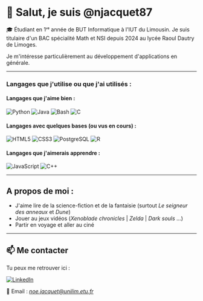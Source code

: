# 👋 Salut, je suis @njacquet87


🎓 Étudiant en 1ʳᵉ année de BUT Informatique à l'IUT du Limousin.
Je suis titulaire d'un BAC spécialité Math et NSI depuis 2024 au lycée Raoul Dautry de Limoges.

Je m'intéresse particulièrement au développement d'applications en générale.



---

### Langages que j'utilise ou que j'ai utilisés :

#### Langages que j'aime bien :

![Python](https://img.shields.io/badge/Python-3776AB?style=for-the-badge&logo=python&logoColor=white)
![Java](https://img.shields.io/badge/Java-ED8B00?style=for-the-badge&logo=java&logoColor=white)
![Bash](https://img.shields.io/badge/Bash-4EAA25?style=for-the-badge&logo=gnubash&logoColor=white)
![C](https://img.shields.io/badge/C-00599C?style=for-the-badge&logo=c&logoColor=white)

#### Langages avec quelques bases (ou vus en cours) :

![HTML5](https://img.shields.io/badge/HTML5-E34F26?style=for-the-badge&logo=html5&logoColor=white)
![CSS3](https://img.shields.io/badge/CSS3-1572B6?style=for-the-badge&logo=css3&logoColor=white)
![PostgreSQL](https://img.shields.io/badge/PostgreSQL-336791?style=for-the-badge&logo=postgresql&logoColor=white)
![R](https://img.shields.io/badge/R-276DC3?style=for-the-badge&logo=r&logoColor=white)

#### Langages que j'aimerais apprendre :

![JavaScript](https://img.shields.io/badge/JavaScript-F7DF1E?style=for-the-badge&logo=javascript&logoColor=black)
![C++](https://img.shields.io/badge/C++-00599C?style=for-the-badge&logo=c%2B%2B&logoColor=white)

---

## A propos de moi : 

- J'aime lire de la science-fiction et de la fantaisie (surtout *Le seigneur des anneaux* et *Dune*)
- Jouer au jeux vidéos (*Xenoblade chronicles* | *Zelda* | *Dark souls* ...)
- Partir en voyage et aller au ciné

---

## 📫 Me contacter

Tu peux me retrouver ici :  

[![LinkedIn](https://img.shields.io/badge/LinkedIn-0077B5?style=for-the-badge&logo=linkedin&logoColor=white)](https://www.linkedin.com/in/noé-jacquet-525284366)

📧 Email : *noe.jacquet@unilim.etu.fr*

